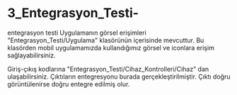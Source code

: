 # 3_Entegrasyon_Testi-
entegrasyon testi
Uygulamanın görsel erişimleri "Entegrasyon_Testi/Uygulama" klasörünün içerisinde mevcuttur. 
Bu klasörden mobil uygulamamızda kullandığımız görsel ve iconlara erişim sağlayabilirsiniz.

Giriş-çıkış kodlarına "Entegrasyon_Testi/Cihaz_Kontrolleri/Cihaz" dan ulaşabilirsiniz.
Çıktıların entegresyonu burada gerçekleştirilmiştir.
Çıktı doğru görüntülenirse doğru entegre edilmiş olur.
